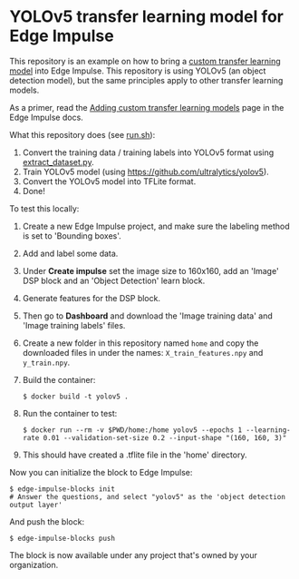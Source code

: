 # YOLOv5 transfer learning model for Edge Impulse

This repository is an example on how to bring a [custom transfer learning model](https://docs.edgeimpulse.com/docs/adding-custom-transfer-learning-models) into Edge Impulse. This repository is using YOLOv5 (an object detection model), but the same principles apply to other transfer learning models.

As a primer, read the [Adding custom transfer learning models](https://docs.edgeimpulse.com/docs/adding-custom-transfer-learning-models) page in the Edge Impulse docs.

What this repository does (see [run.sh](run.sh)):

1. Convert the training data / training labels into YOLOv5 format using [extract_dataset.py](extract_dataset.py).
1. Train YOLOv5 model (using https://github.com/ultralytics/yolov5).
1. Convert the YOLOv5 model into TFLite format.
1. Done!

To test this locally:

1. Create a new Edge Impulse project, and make sure the labeling method is set to 'Bounding boxes'.
1. Add and label some data.
1. Under **Create impulse** set the image size to 160x160, add an 'Image' DSP block and an 'Object Detection' learn block.
1. Generate features for the DSP block.
1. Then go to **Dashboard** and download the 'Image training data' and 'Image training labels' files.
1. Create a new folder in this repository named `home` and copy the downloaded files in under the names: `X_train_features.npy` and `y_train.npy`.
1. Build the container:

    ```
    $ docker build -t yolov5 .
    ```

1. Run the container to test:

    ```
    $ docker run --rm -v $PWD/home:/home yolov5 --epochs 1 --learning-rate 0.01 --validation-set-size 0.2 --input-shape "(160, 160, 3)"
    ```

1. This should have created a .tflite file in the 'home' directory.

Now you can initialize the block to Edge Impulse:

```
$ edge-impulse-blocks init
# Answer the questions, and select "yolov5" as the 'object detection output layer'
```

And push the block:

```
$ edge-impulse-blocks push
```

The block is now available under any project that's owned by your organization.
